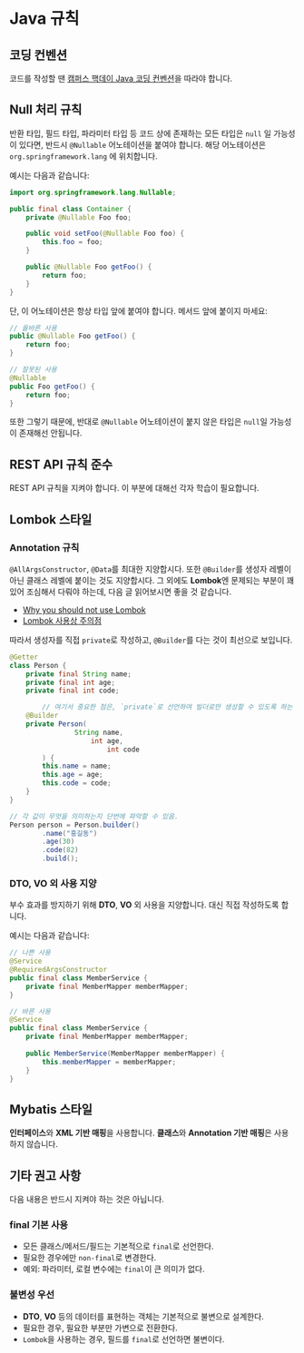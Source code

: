 # Java 규칙

## 코딩 컨벤션

코드를 작성할 땐 [캠퍼스 핵데이 Java 코딩 컨벤션](https://naver.github.io/hackday-conventions-java/)을 따라야 합니다.

## Null 처리 규칙

반환 타입, 필드 타입, 파라미터 타입 등 코드 상에 존재하는 모든 타입은 `null` 일 가능성이 있다면, 반드시 `@Nullable` 어노테이션을 붙여야 합니다. 해당 어노테이션은
`org.springframework.lang` 에 위치합니다.

예시는 다음과 같습니다:

```java
import org.springframework.lang.Nullable;

public final class Container {
    private @Nullable Foo foo;

    public void setFoo(@Nullable Foo foo) {
        this.foo = foo;
    }

    public @Nullable Foo getFoo() {
        return foo;
    }
}
```

단, 이 어노테이션은 항상 타입 앞에 붙여야 합니다. 메서드 앞에 붙이지 마세요:

```java
// 올바른 사용
public @Nullable Foo getFoo() {
	return foo;
}

// 잘못된 사용
@Nullable
public Foo getFoo() {
	return foo;
}
```

또한 그렇기 때문에, 반대로 `@Nullable` 어노테이션이 붙지 않은 타입은 `null`일 가능성이 존재해선 안됩니다.

## REST API 규칙 준수

REST API 규칙을 지켜야 합니다. 이 부분에 대해선 각자 학습이 필요합니다.

## Lombok 스타일

### Annotation 규칙

`@AllArgsConstructor`, `@Data`를 최대한 지양합시다. 또한 `@Builder`를 생성자 레벨이 아닌 클래스 레벨에 붙이는 것도 지양합시다. 그 외에도 **Lombok**엔 문제되는 부분이 꽤
있어 조심해서 다뤄야 하는데, 다음 글 읽어보시면 좋을 것 같습니다.

- [Why you should not use Lombok](https://ppbruna.medium.com/why-you-should-not-use-lombok-f7556662e8c3)
- [Lombok 사용상 주의점](https://kwonnam.pe.kr/wiki/java/lombok/pitfall)

따라서 생성자를 직접 `private`로 작성하고, `@Builder`를 다는 것이 최선으로 보입니다.

```java
@Getter
class Person {
    private final String name;
    private final int age;
    private final int code;

		// 여기서 중요한 점은, `private`로 선언하여 빌더로만 생성할 수 있도록 하는 것입니다.
    @Builder
    private Person(
		        String name, 
				    int age, 
						int code
		) {
        this.name = name;
        this.age = age;
        this.code = code;
    }
}

// 각 값이 무엇을 의미하는지 단번에 파악할 수 있음.
Person person = Person.builder()
        .name("홍길동")
        .age(30)
        .code(82)
        .build();
```

### DTO, VO 외 사용 지양

부수 효과를 방지하기 위해 **DTO**, **VO** 외 사용을 지양합니다. 대신 직접 작성하도록 합니다.

예시는 다음과 같습니다:

```java
// 나쁜 사용
@Service
@RequiredArgsConstructor
public final class MemberService {
    private final MemberMapper memberMapper;
}

// 바른 사용
@Service
public final class MemberService {
    private final MemberMapper memberMapper;
    
    public MemberService(MemberMapper memberMapper) {
        this.memberMapper = memberMapper;
    }
}
```

## Mybatis 스타일

**인터페이스**와 **XML 기반 매핑**을 사용합니다. **클래스**와 **Annotation 기반 매핑**은 사용하지 않습니다.

## 기타 권고 사항

다음 내용은 반드시 지켜야 하는 것은 아닙니다.

### final 기본 사용

- 모든 클래스/메서드/필드는 기본적으로 `final`로 선언한다.
- 필요한 경우에만 `non-final`로 변경한다.
- 예외: 파라미터, 로컬 변수에는 `final`이 큰 의미가 없다.

### 불변성 우선

- **DTO**, **VO** 등의 데이터를 표현하는 객체는 기본적으로 불변으로 설계한다.
- 필요한 경우, 필요한 부분만 가변으로 전환한다.
- `Lombok`을 사용하는 경우, 필드를 `final`로 선언하면 불변이다.